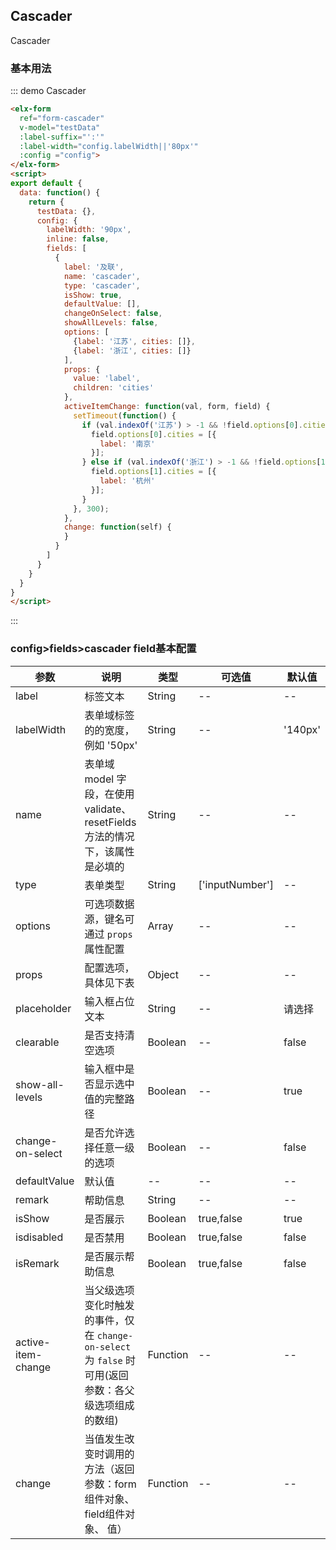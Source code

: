 ## Cascader

Cascader

### 基本用法


::: demo Cascader
```html
<elx-form
  ref="form-cascader"
  v-model="testData"
  :label-suffix="':'"
  :label-width="config.labelWidth||'80px'"
  :config ="config">
</elx-form>
<script>
export default {
  data: function() {
    return {
      testData: {},
      config: {
        labelWidth: '90px',
        inline: false,
        fields: [
          {
            label: '及联',
            name: 'cascader',
            type: 'cascader',
            isShow: true,
            defaultValue: [],
            changeOnSelect: false,
            showAllLevels: false,
            options: [
              {label: '江苏', cities: []},
              {label: '浙江', cities: []}
            ],
            props: {
              value: 'label',
              children: 'cities'
            },
            activeItemChange: function(val, form, field) {
              setTimeout(function() {
                if (val.indexOf('江苏') > -1 && !field.options[0].cities.length) {
                  field.options[0].cities = [{
                    label: '南京'
                  }];
                } else if (val.indexOf('浙江') > -1 && !field.options[1].cities.length) {
                  field.options[1].cities = [{
                    label: '杭州'
                  }];
                }
              }, 300);
            },
            change: function(self) {
            }
          }
        ]
      }
    }
  }
}
</script>

```
:::

### config>fields>cascader field基本配置
| 参数      | 说明          | 类型      | 可选值                           | 默认值  |
|---------- |-------------- |---------- |--------------------------------  |-------- |
| label | 标签文本 | String | -- | -- |
| labelWidth | 表单域标签的的宽度，例如 '50px' | String | -- | '140px' |
| name | 表单域 model 字段，在使用 validate、resetFields 方法的情况下，该属性是必填的 | String | -- | -- |
| type | 表单类型 | String | ['inputNumber'] | -- |
| options | 可选项数据源，键名可通过 `props` 属性配置 | Array | -- | -- |
| props | 配置选项，具体见下表 | Object | -- | -- |
| placeholder | 输入框占位文本 | String | -- | 请选择 |
| clearable | 是否支持清空选项 | Boolean | -- | false |
| show-all-levels | 输入框中是否显示选中值的完整路径 | Boolean | -- | true |
| change-on-select | 是否允许选择任意一级的选项 | Boolean | -- | false |
| defaultValue | 默认值 | -- | -- | -- |
| remark | 帮助信息 | String | -- | -- |
| isShow | 是否展示 | Boolean | true,false | true |
| isdisabled | 是否禁用 | Boolean | true,false | false |
| isRemark | 是否展示帮助信息 | Boolean | true,false | false |
| active-item-change | 当父级选项变化时触发的事件，仅在 `change-on-select` 为 `false` 时可用(返回参数：各父级选项组成的数组) | Function | -- | -- |
| change | 当值发生改变时调用的方法（返回参数：form组件对象、 field组件对象、 值） | Function | -- | -- |
